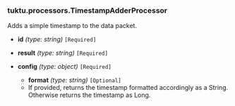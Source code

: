 ### tuktu.processors.TimestampAdderProcessor
Adds a simple timestamp to the data packet.

  * **id** *(type: string)* `[Required]`

  * **result** *(type: string)* `[Required]`

  * **config** *(type: object)* `[Required]`

    * **format** *(type: string)* `[Optional]`
    - If provided, returns the timestamp formatted accordingly as a String. Otherwise returns the timestamp as Long.
 
